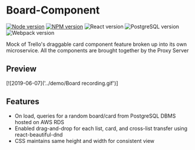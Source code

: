 # Board-Component

[![Node version](https://img.shields.io/badge/node-v8.12.0-blue.svg)](http://nodejs.org/download/)
[![NPM version](https://img.shields.io/badge/npm-6.4.1-blue.svg)](https://www.npmjs.com/get-npm/)
![React version](https://img.shields.io/badge/react-v16.6.3-aqua.svg)
![PostgreSQL version](https://img.shields.io/badge/PostgreSQL-v10.5-blue.svg)
![Webpack version](https://img.shields.io/badge/webpack-v4.28.0-brown.svg)

Mock of Trello's draggable card component feature broken up into its own microservice.  All the components are brought together by the Proxy Server

## Preview
[![2019-06-07]('../demo/Board recording.gif')]

## Features
- On load, queries for a random board/card from PostgreSQL DBMS hosted on AWS RDS
- Enabled drag-and-drop for each list, card, and cross-list transfer using react-beautiful-dnd
- CSS maintains same height and width for consistent view
